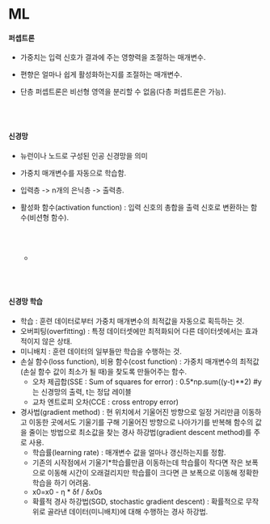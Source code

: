 # ML

#### 퍼셉트론

* 가중치는 입력 신호가 결과에 주는 영향력을 조절하는 매개변수.

* 편향은 얼마나 쉽게 활성화하는지를 조절하는 매개변수.

* 단층 퍼셉트론은 비선형 영역을 분리할 수 없음(다층 퍼셉트론은 가능).

<br>

<br>

#### 신경망

* 뉴런이나 노드로 구성된 인공 신경망을 의미

* 가중치 매개변수를 자동으로 학습함.

* 입력층 -> n개의 은닉층 -> 출력층.

* 활성화 함수(activation function) : 입력 신호의 총합을 출력 신호로 변환하는 함수(비션형 함수).

  ​

  <br>

  * ​


<br><br>

#### 신경망 학습

* 학습 : 훈련 데이터로부터 가중치 매개변수의 최적값을 자동으로 획득하는 것.
* 오버피팅(overfitting) : 특정 데이터셋에만 최적화되어 다른 데이터셋에서는 효과적이지 않은 상태.
* 미니배치 : 훈련 데이터의 일부들만 학습을 수행하는 것.
* 손실 함수(loss function), 비용 함수(cost function) : 가중치 매개변수의 최적값(손실 함수 값이 최소가 될 때)을 찾도록 만들어주는 함수.
  * 오차 제곱합(SSE : Sum of squares for error) : 0.5*np.sum((y-t)**2)     #y는 신경망의 출력, t는 정답 레이블
  * 교차 엔트로피 오차(CCE : cross entropy error)
* 경사법(gradient method) : 현 위치에서 기울어진 방향으로 일정 거리만큼 이동하고 이동한 곳에서도 기울기를 구해 기울어진 방향으로 나아가기를 반복해 함수의 값을 줄이는 방법으로 최소값을 찾는 경사 하강법(gradient descent method)를 주로 사용.
  * 학습률(learning rate) : 매개변수 값을 얼마나 갱신하는지를 정함.
  * 기존의 시작점에서 기울기*학습률만큼 이동하는데 학습률이 작다면 작은 보폭으로 이동해 시간이 오래걸리지만 학습률이 크다면 큰 보폭으로 이동해 정확한 학습을 하기 어려움.
  * x0=x0 - η * δf / δx0s
  * 확률적 경사 하강법(SGD, stochastic gradient descent) : 확률적으로 무작위로 골라낸 데이터(미니배치)에 대해 수행하는 경사 하강법.
